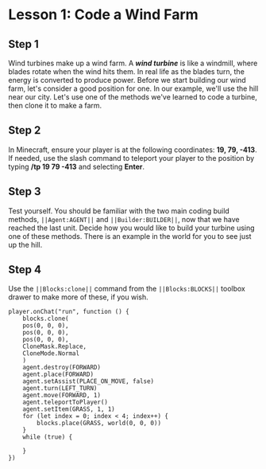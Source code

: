 

# Lesson 1: Code a Wind Farm

## Step 1
Wind turbines make up a wind farm. A ***wind turbine*** is like a windmill, where blades rotate when the wind hits them. In real life as the blades turn, the energy is converted to produce power. Before we start building our wind farm, let's consider a good position for one. In our example, we'll use the hill near our city. Let's use one of the methods we've learned to code a turbine, then clone it to make a farm.  

## Step 2
In Minecraft, ensure your player is at the following coordinates: **19, 79, -413**. If needed, use the slash command to teleport your player to the position by typing **/tp 19 79 -413** and selecting **Enter**. 

## Step 3
Test yourself. You should be familiar with the two main coding build methods, ``||Agent:AGENT||`` and ``||Builder:BUILDER||``, now that we have reached the last unit. Decide how you would like to build your turbine using one of these methods. There is an example in the world for you to see just up the hill. 

## Step 4
Use the ``||Blocks:clone||`` command from the ``||Blocks:BLOCKS||`` toolbox drawer to make more of these, if you wish.   


```ghost
player.onChat("run", function () {
    blocks.clone(
    pos(0, 0, 0),
    pos(0, 0, 0),
    pos(0, 0, 0),
    CloneMask.Replace,
    CloneMode.Normal
    )
    agent.destroy(FORWARD)
    agent.place(FORWARD)
    agent.setAssist(PLACE_ON_MOVE, false)
    agent.turn(LEFT_TURN)
    agent.move(FORWARD, 1)
    agent.teleportToPlayer()
    agent.setItem(GRASS, 1, 1)
    for (let index = 0; index < 4; index++) {
        blocks.place(GRASS, world(0, 0, 0))
    }
    while (true) {
    	
    }
})
```
